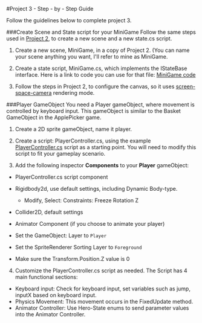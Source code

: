 #Project 3 - Step - by - Step Guide

Follow the guidelines below to complete project 3.

###Create Scene and State script for your MiniGame
Follow the same steps used in [Project 2](https://kdoore.gitbooks.io/cs-2335/content/project-2-create-new-scene-and-state.html), to create a new scene and a new state.cs script.

1.  Create a new scene, MiniGame, in a copy of Project 2. (You can name your scene anything you want, I'll refer to mine as MiniGame.  
 
2.  Create a state script, MiniGame.cs, which implements the IStateBase interface.  Here is a link to code you can use for that file: [MiniGame code](/minigame_-_view.md)

3.  Follow the steps in Project 2, to configure the canvas, so it uses [screen-space-camera](/screen-space_canvas.md) rendering mode.

###Player GameObject
You need a Player gameObject, where movement is controlled by keyboard input.  This gameObject is similar to the Basket GameObject in the ApplePicker game.  

 1.  Create a 2D sprite gameObject, name it player. 
 2.  Create a script:  PlayerController.cs, using the example [PlayerController.cs](/project-3/playercontroller.md) script as a starting point.  You will need to modify this script to fit your gameplay scenario.
 
 3.  Add the following inspector **Components** to your **Player** gameObject:
  - PlayerController.cs  script component
  - Rigidbody2d, use default settings, including Dynamic Body-type.  
      - Modify, Select: Constraints: Freeze Rotation Z
  - Collider2D, default settings
  - Animator Component (if you choose to animate your player)
  
  - Set the GameObject: Layer to `Player`
  - Set the SpriteRenderer Sorting Layer to `Foreground`
  - Make sure the Transform.Position.Z value is 0
  
  4.  Customize the PlayerController.cs script as needed.  The Script has 4 main functional sections:
  - Keyboard input: Check for keyboard input, set variables such as jump, inputX based on keyboard input. 
  - Physics Movement: This movement occurs in the FixedUpdate method.  
  - Animator Controller: Use Hero-State enums to send parameter values into the Animator Controller.
  
  